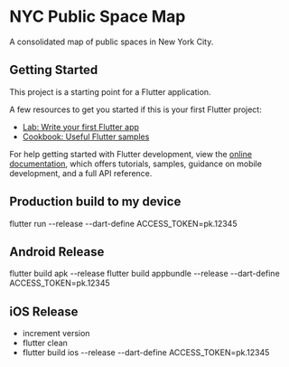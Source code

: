 # NYC Public Space Map

A consolidated map of public spaces in New York City.

## Getting Started

This project is a starting point for a Flutter application.

A few resources to get you started if this is your first Flutter project:

- [Lab: Write your first Flutter app](https://docs.flutter.dev/get-started/codelab)
- [Cookbook: Useful Flutter samples](https://docs.flutter.dev/cookbook)

For help getting started with Flutter development, view the
[online documentation](https://docs.flutter.dev/), which offers tutorials,
samples, guidance on mobile development, and a full API reference.

## Production build to my device

flutter run --release --dart-define ACCESS_TOKEN=pk.12345


## Android Release

flutter build apk --release
flutter build appbundle --release --dart-define ACCESS_TOKEN=pk.12345

## iOS Release

- increment version
- flutter clean
- flutter build ios --release --dart-define ACCESS_TOKEN=pk.12345

